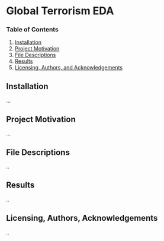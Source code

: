 # Global Terrorism EDA

### Table of Contents

1. [Installation](#installation)
2. [Project Motivation](#motivation)
3. [File Descriptions](#files)
4. [Results](#results)
5. [Licensing, Authors, and Acknowledgements](#licensing)

## Installation <a name="installation"></a>

...

## Project Motivation <a name="motivation"></a>

...

## File Descriptions <a name="files"></a>

..

## Results <a name="results"></a>

..

## Licensing, Authors, Acknowledgements<a name="licensing"></a>

..